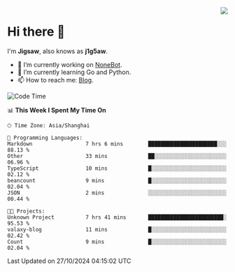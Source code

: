 <a href="#">
  <img align="right" src="https://github-readme-stats.vercel.app/api?username=j1g5awi&count_private=true&show_icons=true&title_color=80070B&text_color=B3B3B3&bg_color=212121&icon_color=80070B" />
</a>

# Hi there 👋

I'm **Jigsaw**, also knows as **j1g5aw**.

- 🔭 I’m currently working on [NoneBot](https://github.com/nonebot).
- 🌱 I’m currently learning Go and Python.
- 📫 How to reach me: [Blog](https://blog.maddestroyer.xyz/).

<!--START_SECTION:waka-->
![Code Time](http://img.shields.io/badge/Code%20Time-1%2C777%20hrs%2012%20mins-blue)

📊 **This Week I Spent My Time On** 

```text
🕑︎ Time Zone: Asia/Shanghai

💬 Programming Languages: 
Markdown                 7 hrs 6 mins        ██████████████████████░░░   88.13 % 
Other                    33 mins             ██░░░░░░░░░░░░░░░░░░░░░░░   06.96 % 
TypeScript               10 mins             █░░░░░░░░░░░░░░░░░░░░░░░░   02.12 % 
beancount                9 mins              █░░░░░░░░░░░░░░░░░░░░░░░░   02.04 % 
JSON                     2 mins              ░░░░░░░░░░░░░░░░░░░░░░░░░   00.44 % 

🐱‍💻 Projects: 
Unknown Project          7 hrs 41 mins       ████████████████████████░   95.53 % 
valaxy-blog              11 mins             █░░░░░░░░░░░░░░░░░░░░░░░░   02.42 % 
Count                    9 mins              █░░░░░░░░░░░░░░░░░░░░░░░░   02.04 % 
```


 Last Updated on 27/10/2024 04:15:02 UTC
<!--END_SECTION:waka-->
